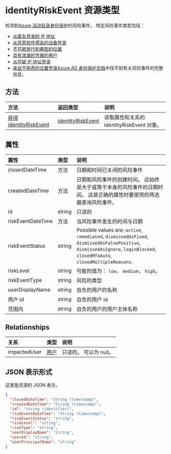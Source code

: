 # <a name="identityriskevent-resource-type"></a>identityRiskEvent 资源类型

检测到[Azure 活动目录身份保护](https://azure.microsoft.com/en-us/documentation/articles/active-directory-identityprotection/)的风险事件。 特定风险事件类型包括︰
* [从匿名登录的 IP 地址](anonymousipriskevent.md)
* [从恶意软件感染的设备登录](malwareriskevent.md)
* [不可能旅行到典型的位置](impossibletravelriskevent.md)
* [具有泄漏的凭据的用户](leakedcredentialsriskevent.md)
* [从可疑 IP 地址登录](suspiciousipriskevent.md)
* [来自不熟悉的位置登录](unfamiliarlocationriskevent.md)[Azure AD 身份保护文档](https://azure.microsoft.com/en-us/documentation/articles/active-directory-identityprotection-risk-events-types/)中找不到有关风险事件的完整信息。


## <a name="methods"></a>方法

| 方法           | 返回类型    |说明|
|:---------------|:--------|:----------|
|[获得 identityRiskEvent](../api/identityriskevent_get.md) | [identityRiskEvent](identityriskevent.md) |读取属性和关系的 identityRiskEvent 对象。|

## <a name="properties"></a>属性
| 属性     | 类型   |说明|
|:---------------|:--------|:----------|
|closedDateTime|方法| 日期和时间已关闭的风险事件|
|createdDateTime|方法| 日期和风险事件的创建时间。 这始终是大于或等于本身的风险事件的日期时间。 这是正确的属性时要使用的筛选器查询风险事件。|
|id|string| 只读的|
|riskEventDateTime|方法| 当风险事件发生的时间与日期|
|riskEventStatus|string| Possible values are: `active`, `remediated`, `dismissedAsFixed`, `dismissedAsFalsePositive`, `dismissedAsIgnore`, `loginBlocked`, `closedMfaAuto`, `closedMultipleReasons`.|
|riskLevel|string| 可能的值为︰ `low`， `medium`， `high`。|
|riskEventType|string| 风险的类型|
|userDisplayName|string| 自负的用户的名称|
|用户 Id|string| 自负的用户 id|
|范围内|string| 自负的用户的用户主体名称|

## <a name="relationships"></a>Relationships
| 关系 | 类型   |说明|
|:---------------|:--------|:----------|
|impactedUser|[用户](user.md)| 只读的。 可以为 null。|

## <a name="json-representation"></a>JSON 表示形式

这里是资源的 JSON 表示。

<!-- {
  "blockType": "resource",
  "optionalProperties": [

  ],
  "@odata.type": "microsoft.graph.identityRiskEvent"
}-->

```json
{
  "closedDateTime": "String (timestamp)",
  "createdDateTime": "String (timestamp)",
  "id": "string (identifier)",
  "riskEventDateTime": "String (timestamp)",
  "riskEventStatus": "string",
  "riskLevel": "string",
  "riskType": "string",
  "userDisplayName": "string",
  "userId": "string",
  "userPrincipalName": "string"
}

```

<!-- uuid: 8fcb5dbc-d5aa-4681-8e31-b001d5168d79
2015-10-25 14:57:30 UTC -->
<!-- {
  "type": "#page.annotation",
  "description": "identityRiskEvent resource",
  "keywords": "",
  "section": "documentation",
  "tocPath": ""
}-->